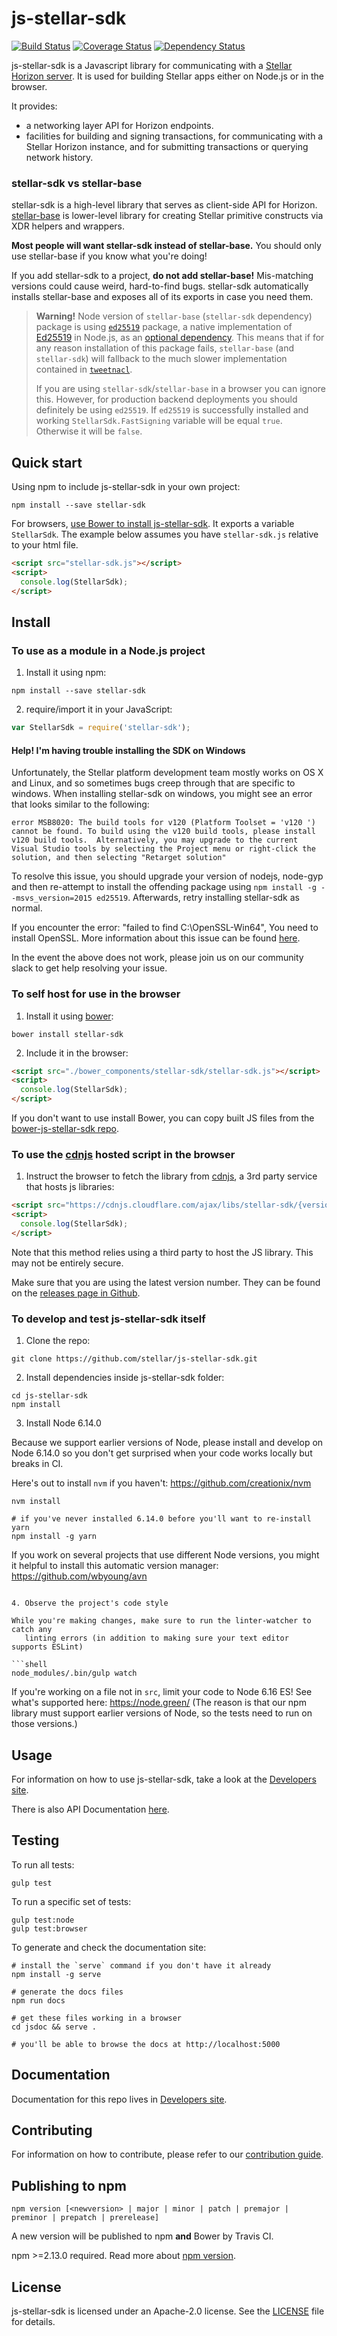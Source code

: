 # js-stellar-sdk

[![Build Status](https://travis-ci.com/stellar/js-stellar-sdk.svg?branch=master)](https://travis-ci.com/stellar/js-stellar-sdk)
[![Coverage Status](https://coveralls.io/repos/stellar/js-stellar-sdk/badge.svg?branch=master&service=github)](https://coveralls.io/github/stellar/js-stellar-sdk?branch=master)
[![Dependency Status](https://david-dm.org/stellar/js-stellar-sdk.svg)](https://david-dm.org/stellar/js-stellar-sdk)

js-stellar-sdk is a Javascript library for communicating with a
[Stellar Horizon server](https://github.com/stellar/go/tree/master/services/horizon).
It is used for building Stellar apps either on Node.js or in the browser.

It provides:

- a networking layer API for Horizon endpoints.
- facilities for building and signing transactions, for communicating with a
  Stellar Horizon instance, and for submitting transactions or querying network
  history.

### stellar-sdk vs stellar-base

stellar-sdk is a high-level library that serves as client-side API for Horizon.
[stellar-base](https://github.com/stellar/js-stellar-base) is lower-level
library for creating Stellar primitive constructs via XDR helpers and wrappers.

**Most people will want stellar-sdk instead of stellar-base.** You should only
use stellar-base if you know what you're doing!

If you add stellar-sdk to a project, **do not add stellar-base!** Mis-matching
versions could cause weird, hard-to-find bugs. stellar-sdk automatically
installs stellar-base and exposes all of its exports in case you need them.

> **Warning!** Node version of `stellar-base` (`stellar-sdk` dependency) package
> is using [`ed25519`](https://www.npmjs.com/package/ed25519) package, a native
> implementation of [Ed25519](https://ed25519.cr.yp.to/) in Node.js, as an
> [optional dependency](https://docs.npmjs.com/files/package.json#optionaldependencies).
> This means that if for any reason installation of this package fails,
> `stellar-base` (and `stellar-sdk`) will fallback to the much slower
> implementation contained in
> [`tweetnacl`](https://www.npmjs.com/package/tweetnacl).
>
> If you are using `stellar-sdk`/`stellar-base` in a browser you can ignore
> this. However, for production backend deployments you should definitely be
> using `ed25519`. If `ed25519` is successfully installed and working
> `StellarSdk.FastSigning` variable will be equal `true`. Otherwise it will be
> `false`.

## Quick start

Using npm to include js-stellar-sdk in your own project:

```shell
npm install --save stellar-sdk
```

For browsers,
[use Bower to install js-stellar-sdk](#to-self-host-for-use-in-the-browser). It
exports a variable `StellarSdk`. The example below assumes you have
`stellar-sdk.js` relative to your html file.

```html
<script src="stellar-sdk.js"></script>
<script>
  console.log(StellarSdk);
</script>
```

## Install

### To use as a module in a Node.js project

1. Install it using npm:

```shell
npm install --save stellar-sdk
```

2. require/import it in your JavaScript:

```js
var StellarSdk = require('stellar-sdk');
```

#### Help! I'm having trouble installing the SDK on Windows

Unfortunately, the Stellar platform development team mostly works on OS X and
Linux, and so sometimes bugs creep through that are specific to windows. When
installing stellar-sdk on windows, you might see an error that looks similar to
the following:

```shell
error MSB8020: The build tools for v120 (Platform Toolset = 'v120 ') cannot be found. To build using the v120 build tools, please install v120 build tools.  Alternatively, you may upgrade to the current Visual Studio tools by selecting the Project menu or right-click the solution, and then selecting "Retarget solution"
```

To resolve this issue, you should upgrade your version of nodejs, node-gyp and
then re-attempt to install the offending package using
`npm install -g --msvs_version=2015 ed25519`. Afterwards, retry installing
stellar-sdk as normal.

If you encounter the error: "failed to find C:\OpenSSL-Win64", You need to
install OpenSSL. More information about this issue can be found
[here](https://github.com/nodejs/node-gyp/wiki/Linking-to-OpenSSL).

In the event the above does not work, please join us on our community slack to
get help resolving your issue.

### To self host for use in the browser

1. Install it using [bower](http://bower.io):

```shell
bower install stellar-sdk
```

2. Include it in the browser:

```html
<script src="./bower_components/stellar-sdk/stellar-sdk.js"></script>
<script>
  console.log(StellarSdk);
</script>
```

If you don't want to use install Bower, you can copy built JS files from the
[bower-js-stellar-sdk repo](https://github.com/stellar/bower-js-stellar-sdk).

### To use the [cdnjs](https://cdnjs.com/libraries/stellar-sdk) hosted script in the browser

1. Instruct the browser to fetch the library from
   [cdnjs](https://cdnjs.com/libraries/stellar-sdk), a 3rd party service that
   hosts js libraries:

```html
<script src="https://cdnjs.cloudflare.com/ajax/libs/stellar-sdk/{version}/stellar-sdk.js"></script>
<script>
  console.log(StellarSdk);
</script>
```

Note that this method relies using a third party to host the JS library. This
may not be entirely secure.

Make sure that you are using the latest version number. They can be found on the
[releases page in Github](https://github.com/stellar/js-stellar-sdk/releases).

### To develop and test js-stellar-sdk itself

1. Clone the repo:

```shell
git clone https://github.com/stellar/js-stellar-sdk.git
```

2. Install dependencies inside js-stellar-sdk folder:

```shell
cd js-stellar-sdk
npm install
```

3. Install Node 6.14.0

Because we support earlier versions of Node, please install and develop on Node
6.14.0 so you don't get surprised when your code works locally but breaks in CI.

Here's out to install `nvm` if you haven't: https://github.com/creationix/nvm

```shell
nvm install

# if you've never installed 6.14.0 before you'll want to re-install yarn
npm install -g yarn
```

If you work on several projects that use different Node versions, you might it
helpful to install this automatic version manager:
https://github.com/wbyoung/avn

````

4. Observe the project's code style

While you're making changes, make sure to run the linter-watcher to catch any
   linting errors (in addition to making sure your text editor supports ESLint)

```shell
node_modules/.bin/gulp watch
````

If you're working on a file not in `src`, limit your code to Node 6.16 ES! See
what's supported here: https://node.green/ (The reason is that our npm library
must support earlier versions of Node, so the tests need to run on those
versions.)

## Usage

For information on how to use js-stellar-sdk, take a look at the
[Developers site](https://www.stellar.org/developers/js-stellar-sdk/reference/).

There is also API Documentation
[here](https://www.stellar.org/developers/reference/).

## Testing

To run all tests:

```shell
gulp test
```

To run a specific set of tests:

```shell
gulp test:node
gulp test:browser
```

To generate and check the documentation site:

```shell
# install the `serve` command if you don't have it already
npm install -g serve

# generate the docs files
npm run docs

# get these files working in a browser
cd jsdoc && serve .

# you'll be able to browse the docs at http://localhost:5000
```

## Documentation

Documentation for this repo lives in
[Developers site](https://www.stellar.org/developers/js-stellar-sdk/reference/).

## Contributing

For information on how to contribute, please refer to our
[contribution guide](https://github.com/stellar/js-stellar-sdk/blob/master/CONTRIBUTING.md).

## Publishing to npm

```
npm version [<newversion> | major | minor | patch | premajor | preminor | prepatch | prerelease]
```

A new version will be published to npm **and** Bower by Travis CI.

npm >=2.13.0 required. Read more about
[npm version](https://docs.npmjs.com/cli/version).

## License

js-stellar-sdk is licensed under an Apache-2.0 license. See the
[LICENSE](https://github.com/stellar/js-stellar-sdk/blob/master/LICENSE) file
for details.
